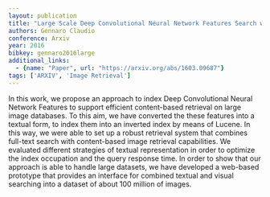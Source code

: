 ```yaml
---
layout: publication
title: "Large Scale Deep Convolutional Neural Network Features Search with Lucene"
authors: Gennaro Claudio
conference: Arxiv
year: 2016
bibkey: gennaro2016large
additional_links:
  - {name: "Paper", url: "https://arxiv.org/abs/1603.09687"}
tags: ['ARXIV', 'Image Retrieval']
---
```

In this work, we propose an approach to index Deep Convolutional Neural Network
Features to support efficient content-based retrieval on large image databases.
To this aim, we have converted the these features into a textual form, to index
them into an inverted index by means of Lucene. In this way, we were able to set
up a robust retrieval system that combines full-text search with content-based
image retrieval capabilities. We evaluated different strategies of textual
representation in order to optimize the index occupation and the query response
time. In order to show that our approach is able to handle large datasets, we
have developed a web-based prototype that provides an interface for combined
textual and visual searching into a dataset of about 100 million of images.
